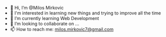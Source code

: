 - 👋 Hi, I’m @Milos Mirkovic
- 👀 I'm interested in learning new things and trying to improve all the time
- 🌱 I’m currently learning Web Development
- 💞️ I’m looking to collaborate on ...
- 📫 How to reach me: milos.mirkovic7@gmail.com

<!---
Milos191405/Milos191405 is a ✨ special ✨ repository because its `README.md` (this file) appears on your GitHub profile.
You can click the Preview link to take a look at your changes.
--->

